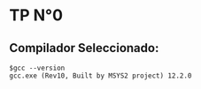 # TP N°0

## Compilador Seleccionado:
```
$gcc --version
gcc.exe (Rev10, Built by MSYS2 project) 12.2.0
```